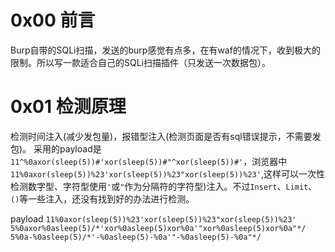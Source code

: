 # 0x00 前言
Burp自带的SQLi扫描，发送的burp感觉有点多，在有waf的情况下，收到极大的限制。所以写一款适合自己的SQLi扫描插件（只发送一次数据包）。

# 0x01 检测原理
检测时间注入(减少发包量)，报错型注入(检测页面是否有sql错误提示，不需要发包)。
采用的payload是`11^%0axor(sleep(5))#'xor(sleep(5))#"^xor(sleep(5))#'`，浏览器中``11%0axor(sleep(5))%23'xor(sleep(5))%23"xor(sleep(5))%23'``,这样可以一次性检测数字型、字符型使用`'`或`"`作为分隔符的字符型)注入。不过`Insert`、`Limit`、`()`等一些注入，还没有找到好的办法进行检测。

payload
`11%0axor(sleep(5))%23'xor(sleep(5))%23"xor(sleep(5))%23'`
`5%0axor%0asleep(5)/*'xor%0asleep(5)xor%0a'"xor%0asleep(5)xor%0a"*/`
`5%0a-%0asleep(5)/*'-%0asleep(5)-%0a'"-%0asleep(5)-%0a"*/`
